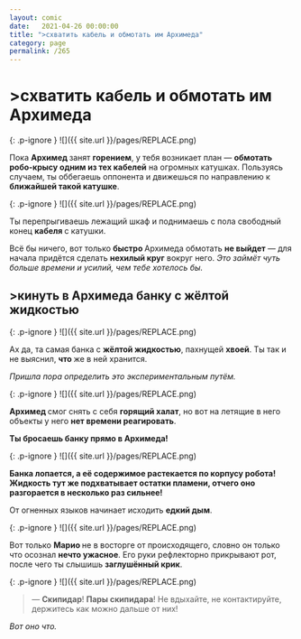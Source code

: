 ```yaml
---
layout: comic
date:   2021-04-26 00:00:00 
title: ">схватить кабель и обмотать им Архимеда"
category: page
permalink: /265
---
```

# >схватить кабель и обмотать им Архимеда

{: .p-ignore }
![]({{ site.url }}/pages/REPLACE.png)

Пока <strong>Архимед </strong>занят <strong>горением</strong>, у тебя возникает план — <strong>обмотать робо-крысу одним из тех кабелей</strong> на огромных катушках. Пользуясь случаем, ты оббегаешь оппонента и движешься по направлению к <strong>ближайшей такой катушке</strong>.

{: .p-ignore }
![]({{ site.url }}/pages/REPLACE.png)

Ты перепрыгиваешь лежащий шкаф и поднимаешь с пола свободный конец <strong>кабеля </strong>с катушки. 

Всё бы ничего, вот только <strong>быстро </strong>Архимеда обмотать <strong>не выйдет</strong> — для начала придётся сделать <strong>нехилый круг</strong> вокруг него. <em>Это займёт чуть больше времени и усилий, чем тебе хотелось бы.</em>

## >кинуть в Архимеда банку с жёлтой жидкостью

{: .p-ignore }
![]({{ site.url }}/pages/REPLACE.png)

Ах да, та самая банка с <strong>жёлтой жидкостью</strong>, пахнущей <strong>хвоей</strong>. Ты так и не выяснил, <strong>что </strong>же в ней хранится.

<em>Пришла пора определить это экспериментальным путём.</em>

{: .p-ignore }
![]({{ site.url }}/pages/REPLACE.png)

<strong>Архимед </strong>смог снять с себя <strong>горящий халат</strong>, но вот на летящие в него объекты у него <strong>нет времени реагировать</strong>.

<strong>Ты бросаешь банку прямо в Архимеда!</strong>

{: .p-ignore }
![]({{ site.url }}/pages/REPLACE.png)

<strong>Банка лопается, а её содержимое растекается по корпусу робота! Жидкость тут же подхватывает остатки пламени, отчего оно разгорается в несколько раз сильнее!</strong>

От огненных языков начинает исходить <strong>едкий дым</strong>.

{: .p-ignore }
![]({{ site.url }}/pages/REPLACE.png)

Вот только <strong>Марио </strong>не в восторге от происходящего, словно он только что осознал <strong>нечто ужасное</strong>. Его руки рефлекторно прикрывают рот, после чего ты слышишь <strong>заглушённый крик</strong>.

{: .p-ignore }
![]({{ site.url }}/pages/REPLACE.png)

<blockquote>— <strong>Скипидар</strong>! <strong>Пары скипидара</strong>! Не вдыхайте, не контактируйте, держитесь как можно дальше от них!</blockquote>

<em>Вот оно что.</em>

